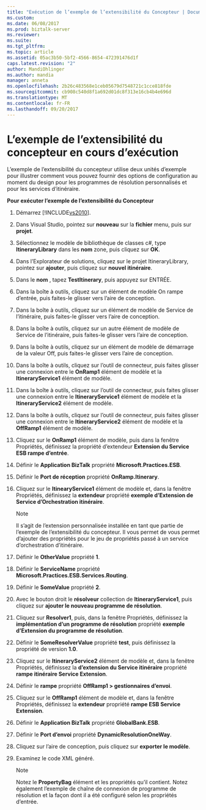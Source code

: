 ```yaml
---
title: "Exécution de l’exemple de l’extensibilité du Concepteur | Documents Microsoft"
ms.custom: 
ms.date: 06/08/2017
ms.prod: biztalk-server
ms.reviewer: 
ms.suite: 
ms.tgt_pltfrm: 
ms.topic: article
ms.assetid: 05ac3b50-5bf2-4566-8654-472391476d1f
caps.latest.revision: "2"
author: MandiOhlinger
ms.author: mandia
manager: anneta
ms.openlocfilehash: 2b26c483568e1ceb05679d7548721c1cce818fde
ms.sourcegitcommit: cb908c540d8f1a692d01dc8f313e16cb4b4e696d
ms.translationtype: MT
ms.contentlocale: fr-FR
ms.lasthandoff: 09/20/2017
---
```

# <a name="running-the-designer-extensibility-sample"></a>L’exemple de l’extensibilité du concepteur en cours d’exécution
L’exemple de l’extensibilité du concepteur utilise deux unités d’exemple pour illustrer comment vous pouvez fournir des options de configuration au moment du design pour les programmes de résolution personnalisés et pour les services d’itinéraire.  
  
 **Pour exécuter l’exemple de l’extensibilité du Concepteur**  
  
1.  Démarrez [!INCLUDE[vs2010](../includes/vs2010-md.md)].  
  
2.  Dans Visual Studio, pointez sur **nouveau** sur la **fichier** menu, puis sur **projet**.  
  
3.  Sélectionnez le modèle de bibliothèque de classes c#, type **ItineraryLibrary** dans les **nom** zone, puis cliquez sur **OK**.  
  
4.  Dans l’Explorateur de solutions, cliquez sur le projet ItineraryLibrary, pointez sur **ajouter**, puis cliquez sur **nouvel itinéraire**.  
  
5.  Dans le **nom** , tapez **TestItinerary**, puis appuyez sur ENTRÉE.  
  
6.  Dans la boîte à outils, cliquez sur un élément de modèle On rampe d’entrée, puis faites-le glisser vers l’aire de conception.  
  
7.  Dans la boîte à outils, cliquez sur un élément de modèle de Service de l’itinéraire, puis faites-le glisser vers l’aire de conception.  
  
8.  Dans la boîte à outils, cliquez sur un autre élément de modèle de Service de l’itinéraire, puis faites-le glisser vers l’aire de conception.  
  
9. Dans la boîte à outils, cliquez sur un élément de modèle de démarrage de la valeur Off, puis faites-le glisser vers l’aire de conception.  
  
10. Dans la boîte à outils, cliquez sur l’outil de connecteur, puis faites glisser une connexion entre le **OnRamp1** élément de modèle et la **ItineraryService1** élément de modèle.  
  
11. Dans la boîte à outils, cliquez sur l’outil de connecteur, puis faites glisser une connexion entre le **ItineraryService1** élément de modèle et la **ItineraryService2** élément de modèle.  
  
12. Dans la boîte à outils, cliquez sur l’outil de connecteur, puis faites glisser une connexion entre le **ItineraryService2** élément de modèle et la **OffRamp1** élément de modèle.  
  
13. Cliquez sur le **OnRamp1** élément de modèle, puis dans la fenêtre Propriétés, définissez la propriété d’extendeur **Extension du Service ESB rampe d’entrée**.  
  
14. Définir le **Application BizTalk** propriété **Microsoft.Practices.ESB**.  
  
15. Définir le **Port de réception** propriété **OnRamp.Itinerary**.  
  
16. Cliquez sur le **ItinearyService1** élément de modèle et, dans la fenêtre Propriétés, définissez la **extendeur** propriété **exemple d’Extension de Service d’Orchestration itinéraire**.  
  
    > [!NOTE]
    >  Il s’agit de l’extension personnalisée installée en tant que partie de l’exemple de l’extensibilité du concepteur. Il vous permet de vous permet d’ajouter des propriétés pour le jeu de propriétés passé à un service d’orchestration d’itinéraire.  
  
17. Définir le **OtherValue** propriété **1**.  
  
18. Définir le **ServiceName** propriété **Microsoft.Practices.ESB.Services.Routing**.  
  
19. Définir le **SomeValue** propriété **2**.  
  
20. Avec le bouton droit le **résolveur** collection de **ItineraryService1**, puis cliquez sur **ajouter le nouveau programme de résolution**.  
  
21. Cliquez sur **Resolver1**, puis, dans la fenêtre Propriétés, définissez la **implémentation d’un programme de résolution** propriété **exemple d’Extension du programme de résolution**.  
  
22. Définir le **SomeResolverValue** propriété **test**, puis définissez la propriété de version **1.0**.  
  
23. Cliquez sur le **ItineraryService2** élément de modèle et, dans la fenêtre Propriétés, définissez la **d’extension du Service itinéraire** propriété **rampe itinéraire Service Extension**.  
  
24. Définir le **rampe** propriété **OffRamp1 > gestionnaires d’envoi**.  
  
25. Cliquez sur le **OffRamp1** élément de modèle et, dans la fenêtre Propriétés, définissez la **extendeur** propriété **rampe ESB Service Extension**.  
  
26. Définir le **Application BizTalk** propriété **GlobalBank.ESB**.  
  
27. Définir le **Port d’envoi** propriété **DynamicResolutionOneWay**.  
  
28. Cliquez sur l’aire de conception, puis cliquez sur **exporter le modèle**.  
  
29. Examinez le code XML généré.  
  
    > [!NOTE]
    >  Notez le **PropertyBag** élément et les propriétés qu’il contient. Notez également l’exemple de chaîne de connexion de programme de résolution et la façon dont il a été configuré selon les propriétés d’entrée.